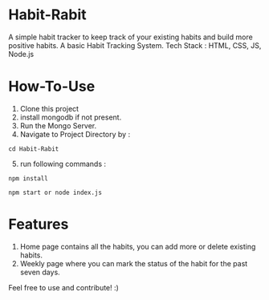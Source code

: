 # Habit-Rabit
A simple habit tracker to keep track of your existing habits and build more positive habits.
A basic Habit Tracking System. Tech Stack : HTML, CSS, JS, Node.js


# How-To-Use
1. Clone this project
2. install mongodb if not present.
3. Run the Mongo Server.
4. Navigate to Project Directory by :
```
cd Habit-Rabit
```
5. run following commands :
```
npm install 
```
```
npm start or node index.js
```
# Features
1. Home page contains all the habits, you can add more or delete existing habits.
2. Weekly page where you can mark the status of the habit for the past seven days.
   

Feel free to use and contribute! :)